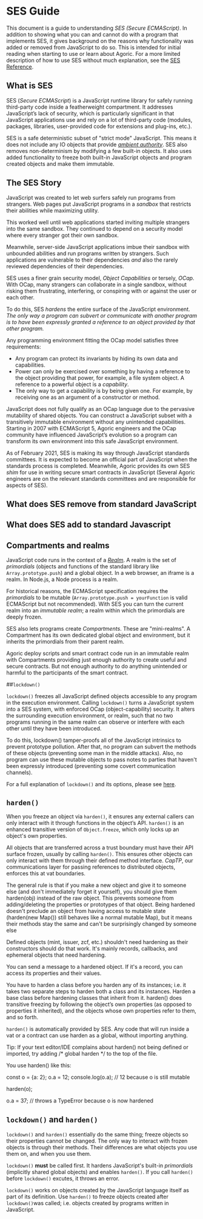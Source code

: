 # SES Guide

This document is a guide to understanding *SES (Secure ECMAScript)*. In addition
to showing what you can and cannot do with a program that implements SES, it gives
background on the reasons why functionality was added or removed from JavaScript to do so.
This is intended for initial reading when starting to use or learn about Agoric. For 
a more limited description of how to use SES without much explanation, see 
the [SES Reference](./ses-reference.md).

## What is SES

SES (*Secure ECMAScript*) is a JavaScript runtime library for safely running 
third-party code inside a featherweight compartment. It addresses JavaScript’s 
lack of security, which is particularly significant in that JavaScript applications
use and rely on a lot of third-party code (modules, packages, libraries, 
user-provided code for extensions and plug-ins, etc.). 

SES is a safe deterministic subset of "strict mode" JavaScript. This means 
it does not include any IO objects that provide 
[*ambient authority*](https://en.wikipedia.org/wiki/Ambient_authority). SES 
also removes non-determinism by modifying a few built-in objects. It also uses
added functionality to freeze both built-in JavaScript objects and program created
objects and make them immutable.

## The SES Story

JavaScript was created to let web surfers safely run programs from strangers. 
Web pages put JavaScript programs in a *sandbox* that restricts their abilities 
while maximizing utility.

This worked well until web applications started inviting multiple strangers
into the same sandbox. They continued to depend on a security model where 
every stranger got their own sandbox.

Meanwhile, server-side JavaScript applications imbue their sandbox with unbounded
abilities and run programs written by strangers. Such applications are vulnerable 
to their dependencies *and* also the rarely reviewed dependencies of their dependencies.

SES uses a finer grain security model, *Object Capabilities* or tersely, *OCap*. 
With OCap, many strangers can collaborate in a single sandbox, without risking them
frustrating, interfering, or conspiring with or against the user or each other.

To do this, SES *hardens* the entire surface of the JavaScript environment. 
*The only way a program can subvert or communicate with another program is to
have been expressly granted a reference to an object provided by that other program.*

Any programming environment fitting the OCap model satisfies three requirements:
- Any program can protect its invariants by hiding its own data and capabilities.
- Power can only be exercised over something by having a reference to the 
  object providing that power, for example, a file system object. A 
  reference to a powerful object is a *capability*.
- The only way to get a capability is by being given one. For example, by receiving
  one as an argument of a constructor or method.

JavaScript does not fully qualify as an OCap language due to the pervasive 
mutability of shared objects. You can construct a JavaScript subset with a 
transitively immutable environment without any unintended capabilities. Starting
in 2007 with ECMAScript 5, Agoric engineers and the OCap community have influenced
JavaScript’s evolution so a program can transform its own environment into 
this safe JavaScript environment.

As of February 2021, SES is making its way through JavaScript standards committees. 
It is expected to become an official part of JavaScript when the standards process 
is completed. Meanwhile, Agoric provides its own SES *shim* for use in writing secure 
smart contracts in JavaScript (Several Agoric engineers are on the relevant standards 
committees and are responsible for aspects of SES).


## What does SES remove from standard JavaScript


## What does SES add to standard Javascript

## Compartments and realms

JavaScript code runs in the context of 
a [*Realm*](https://www.ecma-international.org/ecma-262/10.0/index.html#sec-code-realms). A 
realm is the set of *primordials* (objects and functions of the standard library 
like `Array.prototype.push`) and a global object. In a web browser, an iframe is a realm. 
In Node.js, a Node process is a realm.

For historical reasons, the ECMAScript specification requires the *primordials*
to be mutable (`Array.prototype.push = yourFunction` is valid ECMAScript but not 
recommended). With SES you can turn the current realm into an *immutable realm*; 
a realm within which the primordials are deeply frozen. 

SES also lets programs create *Compartments*. These are "mini-realms".
A Compartment has its own dedicated global object and environment, but 
it inherits the primordials from their parent realm.

Agoric deploy scripts and smart contract code run in an immutable
realm with Compartments providing just enough authority to create
useful and secure contracts. But not enough authority to do anything
unintended or harmful to the participants of the smart contract. 

##`lockdown()`

`lockdown()` freezes all JavaScript defined objects accessible to any 
program in the execution environment. Calling `lockdown()` turns a JavaScript
system into a SES system, with enforced OCap (object-capability) security. It
alters the surrounding execution environment, or realm, such that no two 
programs running in the same realm can observe or interfere with each other 
until they have been introduced.

To do this, lockdown() tamper-proofs all of the JavaScript intrinsics to prevent 
prototype pollution. After that, no program can subvert the methods of these objects 
(preventing some man in the middle attacks). Also, no program can use these mutable
objects to pass notes to parties that haven't been expressly introduced (preventing 
some covert communication channels).

For a full explanation of `lockdown()` and its options, please see
[here](./lockdown.md).

## `harden()`

When you freeze an object via `harden()`, it ensures any external callers 
can only interact with it through functions in the object’s API. `harden()` 
is an enhanced transitive version of `Object.freeze`, which only locks up an 
object's own properties.

All objects that are transferred across a trust boundary must have their API
surface frozen, usually by calling `harden()`. This ensures other objects can 
only interact with them through their defined method interface. *CapTP*, our 
communications layer for passing references to distributed objects, enforces 
this at vat boundaries.

The general rule is that if you make a new object and give it to someone else 
(and don't immediately forget it yourself), you should give them harden(obj) 
instead of the raw object. This prevents someone from adding/deleting the properties
or prototypes of that object. Being hardened doesn't preclude an object from having 
access to mutable state (harden(new Map()) still behaves like a normal mutable Map), 
but it means their methods stay the same and can't be surprisingly changed by someone else

Defined objects (mint, issuer, zcf, etc.) shouldn't need hardening as their 
constructors should do that work. It's mainly records, callbacks, and ephemeral 
objects that need hardening.

You can send a message to a hardened object. If it's a record, you can access 
its properties and their values.

You have to harden a class before you harden any of its instances; i.e. it takes two 
separate steps to harden both a class and its instances. Harden a base class before 
hardening classes that inherit from it. harden() does transitive freezing by following 
the object’s own properties (as opposed to properties it inherited), and the objects 
whose own properties refer to them, and so forth.

`harden()` is automatically provided by SES. Any code that will run inside a vat or a 
contract can use harden as a global, without importing anything.

Tip: If your text editor/IDE complains about harden() not being defined or imported, 
try adding /* global harden */ to the top of the file.

You use harden() like this:

const o = {a: 2};
o.a  = 12;
console.log(o.a); // 12 because o is still mutable

harden(o);

o.a  = 37; // throws a TypeError because o is now hardened

## `lockdown()` and `harden()`

`lockdown()` and `harden()` essentially do the same thing; freeze objects so their 
properties cannot be changed. The only way to interact with frozen objects is through 
their methods. Their differences are what objects you use them on, and when you use them.

`lockdown()` **must** be called first. It hardens JavaScript's built-in *primordials* 
(implicitly shared global objects) and enables `harden()`. If you call `harden()` 
before `lockdown()` excutes, it throws an error.

`lockdown()` works on objects created by the JavaScript language itself as part of 
its definition. Use `harden()` to freeze objects created after `lockdown()`was called;
i.e. objects created by programs written in JavaScript.


